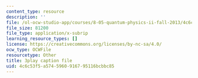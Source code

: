 ```yaml
---
content_type: resource
description: ''
file: /ol-ocw-studio-app/courses/8-05-quantum-physics-ii-fall-2013/4c6c53f5a5745960916795116bcbbc85_LYXIUtVzPAM.vtt
file_size: 81200
file_type: application/x-subrip
learning_resource_types: []
license: https://creativecommons.org/licenses/by-nc-sa/4.0/
ocw_type: OCWFile
resourcetype: Other
title: 3play caption file
uid: 4c6c53f5-a574-5960-9167-95116bcbbc85
---
```

